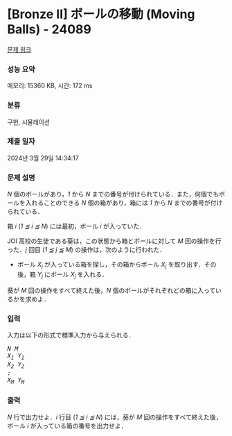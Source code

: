 # [Bronze II] ボールの移動 (Moving Balls) - 24089 

[문제 링크](https://www.acmicpc.net/problem/24089) 

### 성능 요약

메모리: 15360 KB, 시간: 172 ms

### 분류

구현, 시뮬레이션

### 제출 일자

2024년 3월 29일 14:34:17

### 문제 설명

<p><var>N</var> 個のボールがあり，<var>1</var> から <var>N</var> までの番号が付けられている．また，何個でもボールを入れることのできる <var>N</var> 個の箱があり，箱には <var>1</var> から <var>N</var> までの番号が付けられている．</p>

<p>箱 <var>i</var> (<var>1 ≦ i ≦ N</var>) には最初，ボール <var>i</var> が入っていた．</p>

<p>JOI 高校の生徒である葵は，この状態から箱とボールに対して <var>M</var> 回の操作を行った．<var>j</var> 回目 (<var>1 ≦ j ≦ M</var>) の操作は，次のように行われた．</p>

<ul>
	<li>ボール <var>X<sub>j</sub></var> が入っている箱を探し，その箱からボール <var>X<sub>j</sub></var> を取り出す．その後，箱 <var>Y<sub>j</sub></var> にボール <var>X<sub>j</sub></var> を入れる．</li>
</ul>

<p>葵が <var>M</var> 回の操作をすべて終えた後，<var>N</var> 個のボールがそれぞれどの箱に入っているかを求めよ．</p>

### 입력 

 <p>入力は以下の形式で標準入力から与えられる．</p>

<pre><var>N</var> <var>M</var>
<var>X<sub>1</sub></var> <var>Y<sub>1</sub></var>
<var>X<sub>2</sub></var> <var>Y<sub>2</sub></var>
<var>:</var>
<var>X<sub>M</sub></var> <var>Y<sub>M</sub></var></pre>

### 출력 

 <p><var>N</var> 行で出力せよ．<var>i</var> 行目 (<var>1 ≦ i ≦ N</var>) には，葵が <var>M</var> 回の操作をすべて終えた後，ボール <var>i</var> が入っている箱の番号を出力せよ．</p>

